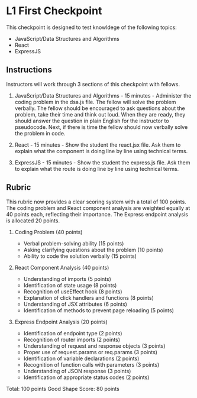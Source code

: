 # L1 First Checkpoint

This checkpoint is designed to test knowldege of the following topics:

- JavaScript/Data Structures and Algorithms
- React
- ExpressJS

## Instructions

Instructors will work through 3 sections of this checkpoint with fellows.

1. JavaScript/Data Structures and Algorithms - 15 minutes - Administer the coding problem in the dsa.js file. The fellow will solve the problem verbally. The fellow should be encouraged to ask questions about the problem, take their time and think out loud. When they are ready, they should answer the question in plain English for the instructor to pseudocode. Next, if there is time the fellow should now verbally solve the problem in code.

2. React - 15 minutes - Show the student the react.jsx file. Ask them to explain what the component is doing line by line using technical terms.

3. ExpressJS - 15 minutes - Show the student the express.js file. Ask them to explain what the route is doing line by line using technical terms.


## Rubric

This rubric now provides a clear scoring system with a total of 100 points. The coding problem and React component analysis are weighted equally at 40 points each, reflecting their importance. The Express endpoint analysis is allocated 20 points.

1. Coding Problem (40 points)
   - Verbal problem-solving ability (15 points)
   - Asking clarifying questions about the problem (10 points)
   - Ability to code the solution verbally (15 points)

2. React Component Analysis (40 points)
   - Understanding of imports (5 points)
   - Identification of state usage (8 points)
   - Recognition of useEffect hook (8 points)
   - Explanation of click handlers and functions (8 points)
   - Understanding of JSX attributes (6 points)
   - Identification of methods to prevent page reloading (5 points)

3. Express Endpoint Analysis (20 points)
   - Identification of endpoint type (2 points)
   - Recognition of router imports (2 points)
   - Understanding of request and response objects (3 points)
   - Proper use of request.params or req.params (3 points)
   - Identification of variable declarations (2 points)
   - Recognition of function calls with parameters (3 points)
   - Understanding of JSON response (3 points)
   - Identification of appropriate status codes (2 points)

Total: 100 points
Good Shape Score: 80 points

